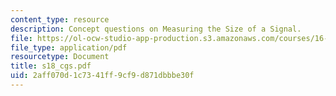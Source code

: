 ```yaml
---
content_type: resource
description: Concept questions on Measuring the Size of a Signal.
file: https://ol-ocw-studio-app-production.s3.amazonaws.com/courses/16-01-unified-engineering-i-ii-iii-iv-fall-2005-spring-2006/2aff070d1c7341ff9cf9d871dbbbe30f_s18_cgs.pdf
file_type: application/pdf
resourcetype: Document
title: s18_cgs.pdf
uid: 2aff070d-1c73-41ff-9cf9-d871dbbbe30f
---
```

